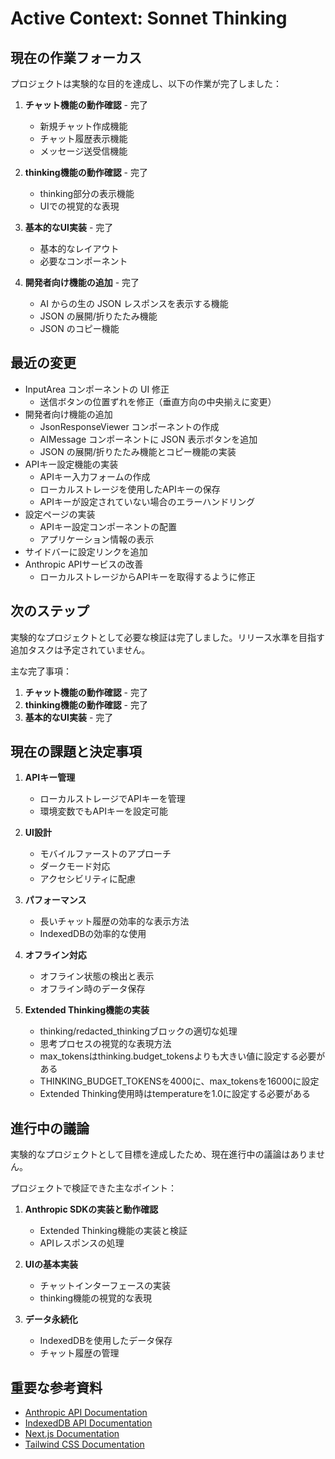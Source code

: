 # Active Context: Sonnet Thinking

## 現在の作業フォーカス
プロジェクトは実験的な目的を達成し、以下の作業が完了しました：

1. **チャット機能の動作確認** - 完了
   - 新規チャット作成機能
   - チャット履歴表示機能
   - メッセージ送受信機能

2. **thinking機能の動作確認** - 完了
   - thinking部分の表示機能
   - UIでの視覚的な表現

3. **基本的なUI実装** - 完了
   - 基本的なレイアウト
   - 必要なコンポーネント

4. **開発者向け機能の追加** - 完了
   - AI からの生の JSON レスポンスを表示する機能
   - JSON の展開/折りたたみ機能
   - JSON のコピー機能

## 最近の変更
- InputArea コンポーネントの UI 修正
  - 送信ボタンの位置ずれを修正（垂直方向の中央揃えに変更）
- 開発者向け機能の追加
  - JsonResponseViewer コンポーネントの作成
  - AIMessage コンポーネントに JSON 表示ボタンを追加
  - JSON の展開/折りたたみ機能とコピー機能の実装
- APIキー設定機能の実装
  - APIキー入力フォームの作成
  - ローカルストレージを使用したAPIキーの保存
  - APIキーが設定されていない場合のエラーハンドリング
- 設定ページの実装
  - APIキー設定コンポーネントの配置
  - アプリケーション情報の表示
- サイドバーに設定リンクを追加
- Anthropic APIサービスの改善
  - ローカルストレージからAPIキーを取得するように修正

## 次のステップ
実験的なプロジェクトとして必要な検証は完了しました。リリース水準を目指す追加タスクは予定されていません。

主な完了事項：
1. **チャット機能の動作確認** - 完了
2. **thinking機能の動作確認** - 完了
3. **基本的なUI実装** - 完了

## 現在の課題と決定事項
1. **APIキー管理**
   - ローカルストレージでAPIキーを管理
   - 環境変数でもAPIキーを設定可能

2. **UI設計**
   - モバイルファーストのアプローチ
   - ダークモード対応
   - アクセシビリティに配慮

3. **パフォーマンス**
   - 長いチャット履歴の効率的な表示方法
   - IndexedDBの効率的な使用

4. **オフライン対応**
   - オフライン状態の検出と表示
   - オフライン時のデータ保存

5. **Extended Thinking機能の実装**
   - thinking/redacted_thinkingブロックの適切な処理
   - 思考プロセスの視覚的な表現方法
   - max_tokensはthinking.budget_tokensよりも大きい値に設定する必要がある
   - THINKING_BUDGET_TOKENSを4000に、max_tokensを16000に設定
   - Extended Thinking使用時はtemperatureを1.0に設定する必要がある

## 進行中の議論
実験的なプロジェクトとして目標を達成したため、現在進行中の議論はありません。

プロジェクトで検証できた主なポイント：
1. **Anthropic SDKの実装と動作確認**
   - Extended Thinking機能の実装と検証
   - APIレスポンスの処理

2. **UIの基本実装**
   - チャットインターフェースの実装
   - thinking機能の視覚的な表現

3. **データ永続化**
   - IndexedDBを使用したデータ保存
   - チャット履歴の管理

## 重要な参考資料
- [Anthropic API Documentation](https://docs.anthropic.com/en/docs/build-with-claude/extended-thinking)
- [IndexedDB API Documentation](https://developer.mozilla.org/en-US/docs/Web/API/IndexedDB_API)
- [Next.js Documentation](https://nextjs.org/docs)
- [Tailwind CSS Documentation](https://tailwindcss.com/docs)
